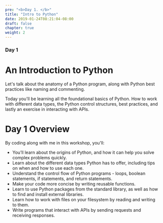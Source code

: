```yaml
---
pre: "<b>Day 1. </b>"
title: "Intro to Python"
date: 2019-01-24T08:21:04-08:00
draft: false
chapter: true
weight: 2
---
```


### Day 1

# An Introduction to Python

Let's talk about the anatomy of a Python program, along with Python best practices like naming and commenting.

Today you'll be learning all the foundational basics of Python. How to work with different data types, the Python control structures, best practices, and lastly an exercise in interacting with APIs.

# Day 1 Overview

By coding along with me in this workshop, you'll:

* You’ll learn about the origins of Python, and how it can help you solve complex problems quickly.
* Learn about the different data types Python has to offer, including tips on when and how to use each one.
* Understand the control flow of Python programs - loops, boolean statements, if statements, and return statements.
* Make your code more concise by writing reusable functions.
* Learn to use Python packages from the standard library, as well as how to find and install external libraries.
* Learn how to work with files on your filesystem by reading and writing to them.
* Write programs that interact with APIs by sending requests and receiving responses.